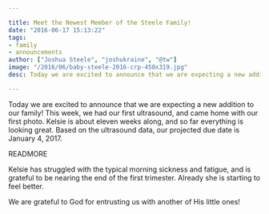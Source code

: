 ```yaml
---

title: Meet the Newest Member of the Steele Family!
date: "2016-06-17 15:13:22"
tags:
- family
- announcements
author: ["Joshua Steele", "joshukraine", "@tw"]
image: "/2016/06/baby-steele-2016-crp-450x319.jpg"
desc: Today we are excited to announce that we are expecting a new addition to our family!

---
```


Today we are excited to announce that we are expecting a new addition to our family! This week, we had our first ultrasound, and came home with our first photo. Kelsie is about eleven weeks along, and so far everything is looking great. Based on the ultrasound data, our projected due date is January 4, 2017.

READMORE

Kelsie has struggled with the typical morning sickness and fatigue, and is grateful to be nearing the end of the first trimester. Already she is starting to feel better.

We are grateful to God for entrusting us with another of His little ones!
